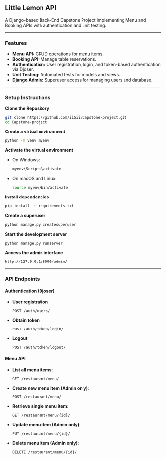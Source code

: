 ## Little Lemon API

A Django-based Back-End Capstone Project implementing Menu and Booking APIs with authentication and unit testing.

---

### Features
- **Menu API:** CRUD operations for menu items.
- **Booking API:** Manage table reservations.
- **Authentication:** User registration, login, and token-based authentication via Djoser.
- **Unit Testing:** Automated tests for models and views.
- **Django Admin:** Superuser access for managing users and database.

---

### Setup Instructions
**Clone the Repository**
   ```sh
   git clone https://github.com/ii5ii/Capstone-project.git
   cd Capstone-project
   ```


**Create a virtual environment**
  ```sh
  python -m venv myenv
  ```

**Activate the virtual environment**
  - On Windows:
    ```sh
    myenv\Scripts\activate
    ```
  - On macOS and Linux:
    ```sh
    source myenv/bin/activate
    ```

**Install dependencies**
  ```sh
  pip install -r requirements.txt
  ```


**Create a superuser**
  ```sh
  python manage.py createsuperuser
  ```

**Start the development server**
  ```sh
  python manage.py runserver
  ```


**Access the admin interface**
  ```sh
  http://127.0.0.1:8000/admin/
  ```
---
### API Endpoints

#### Authentication (Djoser)

- **User registration**
  ```http
  POST /auth/users/
  ```

- **Obtain token**
  ```http
  POST /auth/token/login/
  ```

- **Logout**
  ```http
  POST /auth/token/logout/
  ```

#### Menu API

- **List all menu items**:
    ```http
    GET /restaurant/menu/
    ```

- **Create new menu item (Admin only)**:
    ```http
    POST /restaurant/menu/
    ```

- **Retrieve single menu item**:
    ```http
    GET /restaurant/menu/{id}/
    ```

- **Update menu item (Admin only)**:
    ```http
    PUT /restaurant/menu/{id}/
    ```

- **Delete menu item (Admin only)**:
    ```http
    DELETE /restaurant/menu/{id}/
    ```
